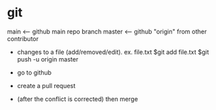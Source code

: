 # git

main <-- github main repo branch
master <-- github "origin" from other contributor

- changes to a file (add/removed/edit).
  ex. file.txt 
    $git add file.txt
    $git push -u origin master

- go to github
- create a pull request
- (after the conflict is corrected) then merge
